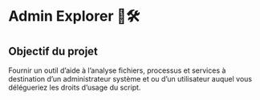 # Admin Explorer 📂🛠️

## Objectif du projet

Fournir un outil d’aide à l’analyse fichiers, processus et 
services à destination d’un administrateur système et ou d’un utilisateur auquel vous délégueriez les droits d’usage du script.